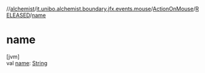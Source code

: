 //[alchemist](../../../../index.md)/[it.unibo.alchemist.boundary.jfx.events.mouse](../../index.md)/[ActionOnMouse](../index.md)/[RELEASED](index.md)/[name](name.md)

# name

[jvm]\
val [name](name.md): [String](https://kotlinlang.org/api/latest/jvm/stdlib/kotlin/-string/index.html)
